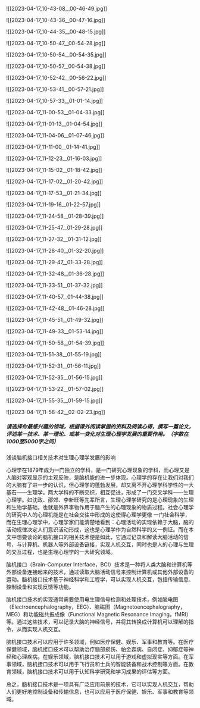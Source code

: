 ![[2023-04-17_10-43-08__00-46-49.jpg]]

![[2023-04-17_10-43-36__00-47-16.jpg]]

![[2023-04-17_10-44-35__00-48-15.jpg]]

![[2023-04-17_10-50-47__00-54-28.jpg]]

![[2023-04-17_10-50-54__00-54-35.jpg]]

![[2023-04-17_10-50-57__00-54-38.jpg]]

![[2023-04-17_10-52-42__00-56-22.jpg]]

![[2023-04-17_10-53-41__00-57-21.jpg]]

![[2023-04-17_10-57-33__01-01-14.jpg]]

![[2023-04-17_11-00-53__01-04-33.jpg]]

![[2023-04-17_11-01-13__01-04-54.jpg]]

![[2023-04-17_11-04-06__01-07-46.jpg]]

![[2023-04-17_11-11-00__01-14-41.jpg]]

![[2023-04-17_11-12-23__01-16-03.jpg]]

![[2023-04-17_11-15-02__01-18-42.jpg]]

![[2023-04-17_11-17-02__01-20-42.jpg]]

![[2023-04-17_11-17-53__01-21-34.jpg]]

![[2023-04-17_11-19-16__01-22-57.jpg]]

![[2023-04-17_11-24-58__01-28-39.jpg]]

![[2023-04-17_11-25-47__01-29-28.jpg]]

![[2023-04-17_11-27-32__01-31-12.jpg]]

![[2023-04-17_11-28-40__01-32-20.jpg]]

![[2023-04-17_11-29-47__01-33-28.jpg]]

![[2023-04-17_11-32-48__01-36-28.jpg]]

![[2023-04-17_11-33-51__01-37-32.jpg]]

![[2023-04-17_11-40-57__01-44-38.jpg]]

![[2023-04-17_11-42-48__01-46-28.jpg]]

![[2023-04-17_11-45-51__01-49-32.jpg]]

![[2023-04-17_11-49-33__01-53-14.jpg]]

![[2023-04-17_11-50-58__01-54-39.jpg]]

![[2023-04-17_11-51-38__01-55-19.jpg]]

![[2023-04-17_11-52-31__01-56-11.jpg]]

![[2023-04-17_11-52-35__01-56-15.jpg]]

![[2023-04-17_11-53-22__01-57-02.jpg]]

![[2023-04-17_11-55-35__01-59-15.jpg]]

![[2023-04-17_11-58-42__02-02-23.jpg]]

##### 请选择你最感兴趣的领域，根据课外阅读掌握的资料及阅读心得，撰写一篇论文，评述某一技术、某一理论、或某一变化对生理心理学发展的重要作用。（字数在1000至5000字之间）

浅谈脑机接口相关技术对生理心理学发展的影响

心理学在1879年成为一门独立的学科，是一门研究心理现象的学科，而心理又是人脑对客观显示的主观反映，是脑机能的进一步体现。心理学的存在让我们对我们的大脑有了进一步的认识，但心理学的蓬勃发展，却又离不开心理学科学性的一大基石——生理学。两大学科的不断交织，相互促进，形成了一门交叉学科——生理心理学。如沈政、邵郊、李新旺等先辈所言，生理心理学研究的是心理现象的生理和生物学基础，也就是外界事物作用于脑产生的心理现象的物质过程。社会心理学的研究中人的心理机能是在社会交往中形成的这使得心理学更像 一门社会科学，而在生理心理学中，心理学家们能清楚地看到：心理活动的实现依赖于大脑，脑的活动规律决定人们意识活动形成，这也是心理学作为自然科学的又一例证。而在本文中想要谈论的脑机接口的相关技术便是如此，它通过记录和解读大脑活动的信号，与计算机、机器人等外部设备链接，实现人机交互，同时也是人的心理与生理的交互过程，也是生理心理学的一大研究领域。


脑机接口（Brain-Computer Interface，BCI）技术是一种将人类大脑和计算机等外部设备连接起来的技术，通过读取大脑活动信号来控制计算机或其他外部设备的运动。脑机接口技术基于神经科学和工程学，可以实现人机交互，包括传输信息、控制设备和实现反馈等功能。

脑机接口技术的实现通常需要使用电生理信号检测和处理技术，例如脑电图（Electroencephalography，EEG）、脑磁图（Magnetoencephalography，MEG）和功能磁共振成像（Functional Magnetic Resonance Imaging，fMRI）等。通过这些技术，可以记录大脑的神经信号，并将其转换成计算机可以理解的指令，从而实现人机交互。

脑机接口技术可以应用于许多领域，例如医疗保健、娱乐、军事和教育等。在医疗保健领域，脑机接口技术可以帮助治疗脑部损伤、帕金森病、自闭症、抑郁症等神经和心理疾病。在娱乐领域，脑机接口技术可以用于游戏和虚拟现实等方面。在军事领域，脑机接口技术可以用于飞行员和士兵的智能装备和战术控制等方面。在教育领域，脑机接口技术可以用于认知科学研究和学习成果的评估等方面。

总之，脑机接口技术是一项具有广泛应用前景的技术，它可以实现人机交互，帮助人们更好地控制设备和传输信息，也可以应用于医疗保健、娱乐、军事和教育等领域。